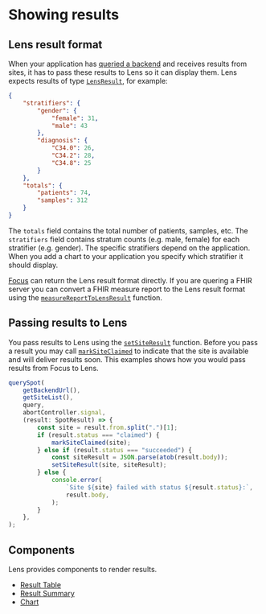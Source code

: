 # Showing results

## Lens result format

When your application has [queried a backend](query.md) and receives results from sites, it has to pass these results to Lens so it can display them. Lens expects results of type [`LensResult`](https://samply.github.io/lens/docs/types/LensResult.html), for example:

```json
{
    "stratifiers": {
        "gender": {
            "female": 31,
            "male": 43
        },
        "diagnosis": {
            "C34.0": 26,
            "C34.2": 28,
            "C34.8": 25
        }
    },
    "totals": {
        "patients": 74,
        "samples": 312
    }
}
```

The `totals` field contains the total number of patients, samples, etc. The `stratifiers` field contains stratum counts (e.g. male, female) for each stratifier (e.g. gender). The specific stratifiers depend on the application. When you add a chart to your application you specify which stratifier it should display.

[Focus](https://github.com/samply/focus) can return the Lens result format directly. If you are quering a FHIR server you can convert a FHIR measure report to the Lens result format using the [`measureReportToLensResult`](https://samply.github.io/lens/docs/functions/measureReportToLensResult.html) function.

## Passing results to Lens

You pass results to Lens using the [`setSiteResult`](file:///home/tim/projects/lens/docs/functions/setSiteResult.html) function. Before you pass a result you may call [`markSiteClaimed`](https://samply.github.io/lens/docs/functions/markSiteClaimed.html) to indicate that the site is available and will deliver results soon. This examples shows how you would pass results from Focus to Lens.

```ts
querySpot(
    getBackendUrl(),
    getSiteList(),
    query,
    abortController.signal,
    (result: SpotResult) => {
        const site = result.from.split(".")[1];
        if (result.status === "claimed") {
            markSiteClaimed(site);
        } else if (result.status === "succeeded") {
            const siteResult = JSON.parse(atob(result.body));
            setSiteResult(site, siteResult);
        } else {
            console.error(
                `Site ${site} failed with status ${result.status}:`,
                result.body,
            );
        }
    },
);
```

## Components

Lens provides components to render results.

- [Result Table](../components/resulttable.md)
- [Result Summary](../components/resultsummary.md)
- [Chart](../components/chart.md)
